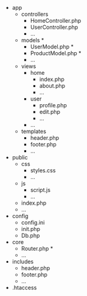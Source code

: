 - app
    - controllers
        - HomeController.php
        - UserController.php
        - ...
    - models *
        - UserModel.php *
        - ProductModel.php *
        - ...
    - views
        - home
            - index.php
            - about.php
            - ...
        - user
            - profile.php
            - edit.php
            - ...
        - ...
    - templates
        - header.php
        - footer.php
        - ...
- public
    - css
        - styles.css
        - ...
    - js
        - script.js
        - ...
    - index.php
    - ...
- config
    - config.ini
    - init.php
    - Db.php
- core
    - Router.php *
    - ...
- includes
    - header.php
    - footer.php
    - ...
- .htaccess
